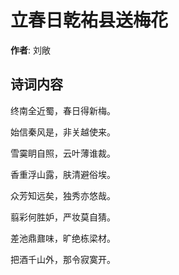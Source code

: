 # 立春日乾祐县送梅花

**作者**: 刘敞

## 诗词内容

终南全近蜀，春日得新梅。

始信秦风是，非关越使来。

雪霙眀自照，云叶薄谁裁。

香重浮山露，肤清避俗埃。

众芳知远矣，独秀亦悠哉。

翦彩何胜妒，严妆莫自猜。

差池鼎鼐味，旷绝栋梁材。

把酒千山外，那令寂寞开。

